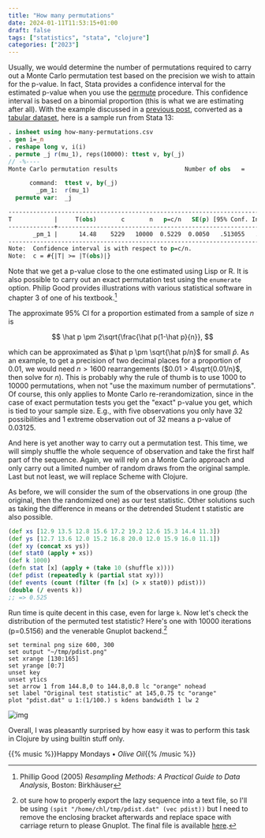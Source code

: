 ```yaml
---
title: "How many permutations"
date: 2024-01-11T11:53:15+01:00
draft: false
tags: ["statistics", "stata", "clojure"]
categories: ["2023"]
---
```


Usually, we would determine the number of permutations required to carry out a Monte Carlo permutation test based on the precision we wish to attain for the p-value. In fact, Stata provides a confidence interval for the estimated p-value when you use the [permute](https://www.stata.com/manuals/rpermute.pdf) procedure. This confidence interval is based on a binomial proportion (this is what we are estimating after all). With the example discussed in a [previous post](/post/permutation-test-in-lisp/), converted as a [tabular dataset](/pub/how-many-permutations.csv), here is a sample run from Stata 13:

```stata
. insheet using how-many-permutations.csv
. gen i=_n
. reshape long v, i(i)
. permute _j r(mu_1), reps(10000): ttest v, by(_j)
// -%----
Monte Carlo permutation results                   Number of obs   =         20

      command:  ttest v, by(_j)
        _pm_1:  r(mu_1)
  permute var:  _j

------------------------------------------------------------------------------
T            |     T(obs)       c       n   p=c/n   SE(p) [95% Conf. Interval]
-------------+----------------------------------------------------------------
       _pm_1 |      14.48    5229   10000  0.5229  0.0050   .513055   .5327317
------------------------------------------------------------------------------
Note:  Confidence interval is with respect to p=c/n.
Note:  c = #{|T| >= |T(obs)|}
```

Note that we get a p-value close to the one estimated using Lisp or R. It is also possible to carry out an exact permutation test using the `enumerate` option. Philip Good provides illustrations with various statistical software in chapter 3 of one of his textbook.[^1]

The approximate 95% CI for a proportion estimated from a sample of size $n$ is

$$ \hat p \pm 2\sqrt{\frac{\hat p(1-\hat p}{n}}, $$

which can be approximated as $\hat p \pm \sqrt{\hat p/n}$ for small $\hat p$. As an example, to get a precision of two decimal places for a proportion of 0.01, we would need $n > 1600$ rearrangements ($0.01 > 4\sqrt{0.01/n}$, then solve for $n$). This is probably why the rule of thumb is to use 1000 to 10000 permutations, when not "use the maximum number of permutations". Of course, this only applies to Monte Carlo re-rerandomization, since in the case of exact permutation tests you get the "exact" p-value you get, which is tied to your sample size. E.g., with five observations you only have 32 possibilities and 1 extreme observation out of 32 means a p-value of 0.03125.

And here is yet another way to carry out a permutation test. This time, we will simply shuffle the whole sequence of observation and take the first half part of the sequence. Again, we will rely on a Monte Carlo approach and only carry out a limited number of random draws from the original sample. Last but not least, we will replace Scheme with Clojure.

As before, we will consider the sum of the observations in one group (the original, then the randomized one) as our test statistic. Other solutions such as taking the difference in means or the detrended Student t statistic are also possible.

```clojure
(def xs [12.9 13.5 12.8 15.6 17.2 19.2 12.6 15.3 14.4 11.3])
(def ys [12.7 13.6 12.0 15.2 16.8 20.0 12.0 15.9 16.0 11.1])
(def xy (concat xs ys))
(def stat0 (apply + xs))
(def k 1000)
(defn stat [x] (apply + (take 10 (shuffle x))))
(def pdist (repeatedly k (partial stat xy)))
(def events (count (filter (fn [x] (> x stat0)) pdist)))
(double (/ events k))
;; => 0.525
```

Run time is quite decent in this case, even for large `k`. Now let's check the distribution of the permuted test statistic? Here's one with 10000 iterations (p=0.5156) and the venerable Gnuplot backend.[^2]

```shell
set terminal png size 600, 300
set output "~/tmp/pdist.png"
set xrange [130:165]
set yrange [0:7]
unset key
unset ytics
set arrow 1 from 144.8,0 to 144.8,0.8 lc "orange" nohead
set label "Original test statistic" at 145,0.75 tc "orange"
plot "pdist.dat" u 1:(1/100.) s kdens bandwidth 1 lw 2
```

![img](/img/pdist.png)

Overall, I was pleasantly surprised by how easy it was to perform this task in Clojure by using builtin stuff only.

{{% music %}}Happy Mondays • _Olive Oil_{{% /music %}}

[^1]: Phillip Good (2005) _Resampling Methods: A Practical Guide to Data Analysis_, Boston: Birkhäuser
[^2]: ot sure how to properly export the lazy sequence into a text file, so I'll be using `(spit "/home/chl/tmp/pdist.dat" (vec pdist))` but I need to remove the enclosing bracket afterwards and replace space with carriage return to please Gnuplot. The final file is available [here](/pub/pdist.dat).
